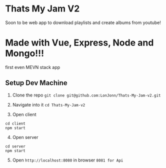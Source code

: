 # Thats My Jam V2
Soon to be web app to download playlists and create albums from youtube!

# Made with Vue, Express, Node and Mongo!!!
first even MEVN stack app

## Setup Dev Machine
1. Clone the repo `git clone git@github.com:LonJonn/Thats-My-Jam-v2.git`

2. Navigate into it `cd Thats-My-Jam-v2`

3. Open client
```
cd client
npm start
```

4. Open server
```
cd server
npm start
```

5. Open `http://localhost:8080` in browser `8081 for Api`
